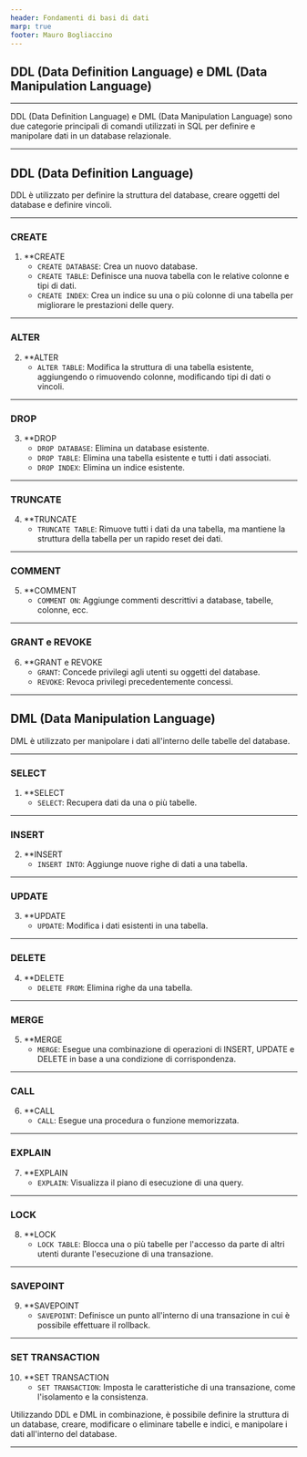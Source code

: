 ```yaml
---
header: Fondamenti di basi di dati
marp: true
footer: Mauro Bogliaccino
---
```


## DDL (Data Definition Language) e DML (Data Manipulation Language)

---

DDL (Data Definition Language) e DML (Data Manipulation Language) sono due categorie principali di comandi utilizzati in SQL per definire e manipolare dati in un database relazionale.

---

## DDL (Data Definition Language)

DDL è utilizzato per definire la struttura del database, creare oggetti del database e definire vincoli.

---

### CREATE

1. **CREATE
   - `CREATE DATABASE`: Crea un nuovo database.
   - `CREATE TABLE`: Definisce una nuova tabella con le relative colonne e tipi di dati.
   - `CREATE INDEX`: Crea un indice su una o più colonne di una tabella per migliorare le prestazioni delle query.

---

### ALTER

2. **ALTER
   - `ALTER TABLE`: Modifica la struttura di una tabella esistente, aggiungendo o rimuovendo colonne, modificando tipi di dati o vincoli.

---

### DROP

3. **DROP
   - `DROP DATABASE`: Elimina un database esistente.
   - `DROP TABLE`: Elimina una tabella esistente e tutti i dati associati.
   - `DROP INDEX`: Elimina un indice esistente.

---

### TRUNCATE

4. **TRUNCATE
   - `TRUNCATE TABLE`: Rimuove tutti i dati da una tabella, ma mantiene la struttura della tabella per un rapido reset dei dati.

---

### COMMENT

5. **COMMENT
   - `COMMENT ON`: Aggiunge commenti descrittivi a database, tabelle, colonne, ecc.

---

### GRANT e REVOKE

6. **GRANT e REVOKE
   - `GRANT`: Concede privilegi agli utenti su oggetti del database.
   - `REVOKE`: Revoca privilegi precedentemente concessi.

---

## DML (Data Manipulation Language)

DML è utilizzato per manipolare i dati all'interno delle tabelle del database.

---

### SELECT

1. **SELECT
   - `SELECT`: Recupera dati da una o più tabelle.

---

### INSERT

2. **INSERT
   - `INSERT INTO`: Aggiunge nuove righe di dati a una tabella.

---

### UPDATE

3. **UPDATE
   - `UPDATE`: Modifica i dati esistenti in una tabella.

---

### DELETE

4. **DELETE
   - `DELETE FROM`: Elimina righe da una tabella.

---

### MERGE

5. **MERGE
   - `MERGE`: Esegue una combinazione di operazioni di INSERT, UPDATE e DELETE in base a una condizione di corrispondenza.

---

### CALL

6. **CALL
   - `CALL`: Esegue una procedura o funzione memorizzata.

---

### EXPLAIN

7. **EXPLAIN
   - `EXPLAIN`: Visualizza il piano di esecuzione di una query.

---

### LOCK

8. **LOCK
   - `LOCK TABLE`: Blocca una o più tabelle per l'accesso da parte di altri utenti durante l'esecuzione di una transazione.

---

### SAVEPOINT

9. **SAVEPOINT
   - `SAVEPOINT`: Definisce un punto all'interno di una transazione in cui è possibile effettuare il rollback.

---

### SET TRANSACTION

10. **SET TRANSACTION
    - `SET TRANSACTION`: Imposta le caratteristiche di una transazione, come l'isolamento e la consistenza.

Utilizzando DDL e DML in combinazione, è possibile definire la struttura di un database, creare, modificare o eliminare tabelle e indici, e manipolare i dati all'interno del database.

---
